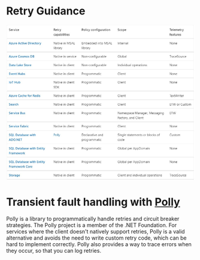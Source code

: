 # Retry Guidance

![Retry Guidance Table](RetryFeatures4AzureServices.jpeg)



# Transient fault handling with [Polly](https://github.com/App-vNext/Polly)
Polly is a library to programmatically handle retries and circuit breaker strategies. The Polly project is a member of the .NET Foundation. For services where the client doesn't natively support retries, Polly is a valid alternative and avoids the need to write custom retry code, which can be hard to implement correctly. Polly also provides a way to trace errors when they occur, so that you can log retries.
